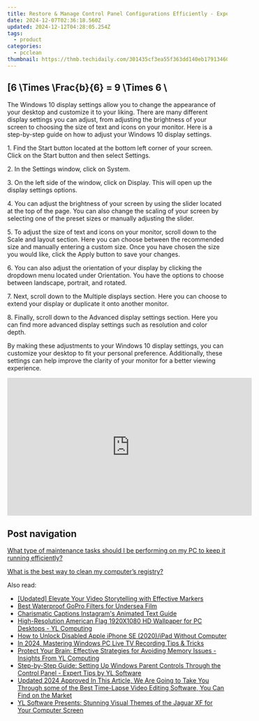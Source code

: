 ```yaml
---
title: Restore & Manage Control Panel Configurations Efficiently - Expert Advice by YL Software Specialists
date: 2024-12-07T02:36:18.560Z
updated: 2024-12-12T04:28:05.254Z
tags:
  - product
categories:
  - pcclean
thumbnail: https://thmb.techidaily.com/301435cf3ea55f363dd140eb1791346016416d41584cd8a8fa3f986fca88e2c0.jpg
---
```


## \[6 \Times \Frac{b}{6} = 9 \Times 6 \

The Windows 10 display settings allow you to change the appearance of your desktop and customize it to your liking. There are many different display settings you can adjust, from adjusting the brightness of your screen to choosing the size of text and icons on your monitor. Here is a step-by-step guide on how to adjust your Windows 10 display settings. 

1\. Find the Start button located at the bottom left corner of your screen. Click on the Start button and then select Settings.

2\. In the Settings window, click on System.

3\. On the left side of the window, click on Display. This will open up the display settings options. 

4\. You can adjust the brightness of your screen by using the slider located at the top of the page. You can also change the scaling of your screen by selecting one of the preset sizes or manually adjusting the slider.

5\. To adjust the size of text and icons on your monitor, scroll down to the Scale and layout section. Here you can choose between the recommended size and manually entering a custom size. Once you have chosen the size you would like, click the Apply button to save your changes.

6\. You can also adjust the orientation of your display by clicking the dropdown menu located under Orientation. You have the options to choose between landscape, portrait, and rotated.

7\. Next, scroll down to the Multiple displays section. Here you can choose to extend your display or duplicate it onto another monitor.

8\. Finally, scroll down to the Advanced display settings section. Here you can find more advanced display settings such as resolution and color depth. 

By making these adjustments to your Windows 10 display settings, you can customize your desktop to fit your personal preference. Additionally, these settings can help improve the clarity of your monitor for a better viewing experience.

<!-- affiliate ads begin -->
<iframe width="560" height="315" src="https://www.youtube.com/embed/grbt-5VvbuI?si=qnoirlmljslpqcQj" title="YouTube video player" frameborder="0" allow="accelerometer; autoplay; clipboard-write; encrypted-media; gyroscope; picture-in-picture; web-share" referrerpolicy="strict-origin-when-cross-origin" allowfullscreen></iframe>
<!-- affiliate ads end -->

## Post navigation

[What type of maintenance tasks should I be performing on my PC to keep it running efficiently?](https://tools.techidaily.com/pcclean/products/)

[What is the best way to clean my computer’s registry?](https://tools.techidaily.com/pcclean/products/)

<ins class="adsbygoogle"
     style="display:block"
     data-ad-format="autorelaxed"
     data-ad-client="ca-pub-7571918770474297"
     data-ad-slot="1223367746"></ins>

<ins class="adsbygoogle"
     style="display:block"
     data-ad-client="ca-pub-7571918770474297"
     data-ad-slot="8358498916"
     data-ad-format="auto"
     data-full-width-responsive="true"></ins>

<span class="atpl-alsoreadstyle">Also read:</span>
<div><ul>
<li><a href="https://video-capture.techidaily.com/updated-elevate-your-video-storytelling-with-effective-markers/"><u>[Updated] Elevate Your Video Storytelling with Effective Markers</u></a></li>
<li><a href="https://fox-access.techidaily.com/best-waterproof-gopro-filters-for-undersea-film/"><u>Best Waterproof GoPro Filters for Undersea Film</u></a></li>
<li><a href="https://extra-hints.techidaily.com/charismatic-captions-instagrams-animated-text-guide/"><u>Charismatic Captions Instagram's Animated Text Guide</u></a></li>
<li><a href="https://discover-able.techidaily.com/high-resolution-american-flag-1920x1080-hd-wallpaper-for-pc-desktops-yl-computing/"><u>High-Resolution American Flag 1920X1080 HD Wallpaper for PC Desktops - YL Computing</u></a></li>
<li><a href="https://ios-unlock.techidaily.com/how-to-unlock-disabled-apple-iphone-se-2020ipad-without-computer-by-drfone-ios/"><u>How to Unlock Disabled Apple iPhone SE (2020)/iPad Without Computer</u></a></li>
<li><a href="https://remote-screen-capture.techidaily.com/in-2024-mastering-windows-pc-live-tv-recording-tips-and-tricks/"><u>In 2024, Mastering Windows PC Live TV Recording Tips & Tricks</u></a></li>
<li><a href="https://discover-able.techidaily.com/protect-your-brain-effective-strategies-for-avoiding-memory-issues-insights-from-yl-computing/"><u>Protect Your Brain: Effective Strategies for Avoiding Memory Issues - Insights From YL Computing</u></a></li>
<li><a href="https://discover-able.techidaily.com/step-by-step-guide-setting-up-windows-parent-controls-through-the-control-panel-expert-tips-by-yl-software/"><u>Step-by-Step Guide: Setting Up Windows Parent Controls Through the Control Panel - Expert Tips by YL Software</u></a></li>
<li><a href="https://ai-driven-video-production.techidaily.com/updated-2024-approved-in-this-article-we-are-going-to-take-you-through-some-of-the-best-time-lapse-video-editing-software-you-can-find-on-the-market/"><u>Updated 2024 Approved In This Article, We Are Going to Take You Through some of the Best Time-Lapse Video Editing Software, You Can Find on the Market</u></a></li>
<li><a href="https://discover-able.techidaily.com/yl-software-presents-stunning-visual-themes-of-the-jaguar-xf-for-your-computer-screen/"><u>YL Software Presents: Stunning Visual Themes of the Jaguar XF for Your Computer Screen</u></a></li>
</ul></div>

